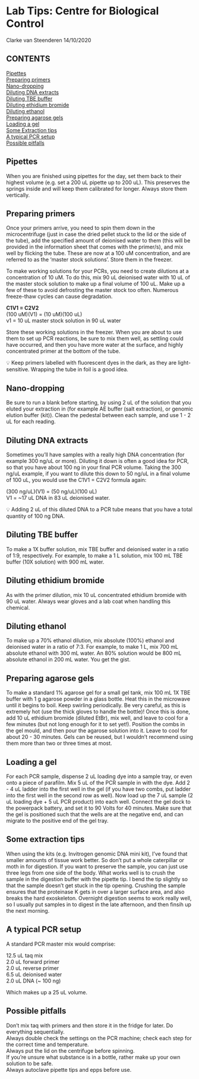 Lab Tips: Centre for Biological Control
================
Clarke van Steenderen
14/10/2020

## CONTENTS

[Pipettes](#pipettes)  
[Preparing primers](#primerprep)  
[Nano-dropping](#nanodrop)  
[Diluting DNA extracts](#dilutingDNA)  
[Diluting TBE buffer](#dilutingTBE)  
[Diluting ethidium bromide](#dilutingEtBr)  
[Diluting ethanol](#dilutingEt)  
[Preparing agarose gels](#agarose)  
[Loading a gel](#gelloading)  
[Some Extraction tips](#extractions)  
[A typical PCR setup](#pcr)  
[Possible pitfalls](#pitfalls)

## Pipettes <a name = "pipettes"></a>

When you are finished using pipettes for the day, set them back to their
highest volume (e.g. set a 200 uL pipette up to 200 uL). This preserves
the springs inside and will keep them calibrated for longer. Always
store them vertically.

## Preparing primers <a name = "primerprep"></a>

Once your primers arrive, you need to spin them down in the
microcentrifuge (just in case the dried pellet stuck to the lid or the
side of the tube), add the specified amount of deionised water to them
(this will be provided in the information sheet that comes with the
primer/s), and mix well by flicking the tube. These are now at a 100 uM
concentration, and are referred to as the ‘master stock solutions’.
Store them in the freezer.

To make working solutions for your PCRs, you need to create dilutions at
a concentration of 10 uM. To do this, mix 90 uL deionised water with 10
uL of the master stock solution to make up a final volume of 100 uL.
Make up a few of these to avoid defrosting the master stock too often.
Numerous freeze-thaw cycles can cause degradation.

**C1V1 = C2V2**  
(100 uM)(V1) = (10 uM)(100 uL)  
v1 = 10 uL master stock solution in 90 uL water

Store these working solutions in the freezer. When you are about to use
them to set up PCR reactions, be sure to mix them well, as settling
could have occurred, and then you have more water at the surface, and
highly concentrated primer at the bottom of the tube.

:bulb: Keep primers labelled with fluorescent dyes in the dark, as they
are light-sensitive. Wrapping the tube in foil is a good idea.

## Nano-dropping <a name = "nanodrop"></a>

Be sure to run a blank before starting, by using 2 uL of the solution
that you eluted your extraction in (for example AE buffer (salt
extraction), or genomic elution buffer (kit)). Clean the pedestal
between each sample, and use 1 - 2 uL for each reading.

## Diluting DNA extracts <a name = "dilutingDNA"></a>

Sometimes you’ll have samples with a really high DNA concentration (for
example 300 ng/uL or more). Diluting it down is often a good idea for
PCR, so that you have about 100 ng in your final PCR volume. Taking the
300 ng/uL example, if you want to dilute this down to 50 ng/uL in a
final volume of 100 uL, you would use the C1V1 = C2V2 formula again:

(300 ng/uL)(V1) = (50 ng/uL)(100 uL)  
V1 = \~17 uL DNA in 83 uL deionised water.

:bulb: Adding 2 uL of this diluted DNA to a PCR tube means that you have
a total quantity of 100 ng DNA.

## Diluting TBE buffer <a name = "dilutingTBE"></a>

To make a 1X buffer solution, mix TBE buffer and deionised water in a
ratio of 1:9, respectively. For example, to make a 1 L solution, mix 100
mL TBE buffer (10X solution) with 900 mL water.

## Diluting ethidium bromide <a name = "dilutingEtBr"></a>

As with the primer dilution, mix 10 uL concentrated ethidium bromide
with 90 uL water. Always wear gloves and a lab coat when handling this
chemical.

## Diluting ethanol <a name = "dilutingEt"></a>

To make up a 70% ethanol dilution, mix absolute (100%) ethanol and
deionised water in a ratio of 7:3. For example, to make 1 L, mix 700 mL
absolute ethanol with 300 mL water. An 80% solution would be 800 mL
absolute ethanol in 200 mL water. You get the gist.

## Preparing agarose gels <a name = "agarose"></a>

To make a standard 1% agarose gel for a small gel tank, mix 100 mL 1X
TBE buffer with 1 g agarose powder in a glass bottle. Heat this in the
microwave until it begins to boil. Keep swirling periodically. Be very
careful, as this is extremely hot (use the thick gloves to handle the
bottle)\! Once this is done, add 10 uL ethidium bromide (diluted EtBr),
mix well, and leave to cool for a few minutes (but not long enough for
it to set yet\!). Position the combs in the gel mould, and then pour the
agarose solution into it. Leave to cool for about 20 - 30 minutes. Gels
can be reused, but I wouldn’t recommend using them more than two or
three times at most.

## Loading a gel <a name = "gelloading"></a>

For each PCR sample, dispense 2 uL loading dye into a sample tray, or
even onto a piece of parafilm. Mix 5 uL of the PCR sample in with the
dye. Add 2 - 4 uL ladder into the first well in the gel (if you have two
combs, put ladder into the first well in the second row as well). Now
load up the 7 uL sample (2 uL loading dye + 5 uL PCR product) into each
well. Connect the gel dock to the powerpack battery, and set it to 90
Volts for 40 minutes. Make sure that the gel is positioned such that the
wells are at the negative end, and can migrate to the positive end of
the gel tray.

## Some extraction tips <a name = "extractions"></a>

When using the kits (e.g. Invitrogen genomic DNA mini kit), I’ve found
that smaller amounts of tissue work better. So don’t put a whole
caterpillar or moth in for digestion. If you want to preserve the
sample, you can just use three legs from one side of the body. What
works well is to crush the sample in the digestion buffer with the
pipette tip. I bend the tip slightly so that the sample doesn’t get
stuck in the tip opening. Crushing the sample ensures that the
proteinase K gets in over a larger surface area, and also breaks the
hard exoskeleton. Overnight digestion seems to work really well, so I
usually put samples in to digest in the late afternoon, and then finsih
up the next morning.

## A typical PCR setup <a name = "pcr"></a>

A standard PCR master mix would comprise:

12.5 uL taq mix  
2.0 uL forward primer  
2.0 uL reverse primer  
6.5 uL deionised water  
2.0 uL DNA (\~ 100 ng)

Which makes up a 25 uL volume.

## Possible pitfalls <a name = "pitfalls"></a>

Don’t mix taq with primers and then store it in the fridge for later. Do everything sequentially.   
Always double check the settings on the PCR machine; check each step for
the correct time and temperature.  
Always put the lid on the centrifuge before spinning.  
If you’re unsure what substance is in a bottle, rather make up your own
solution to be safe.  
Always autoclave pipette tips and epps before use.
